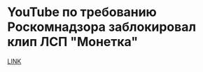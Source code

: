 # YouTube по требованию Роскомнадзора заблокировал клип ЛСП "Монетка"



[LINK](https://varlamov.ru/3050394.html)